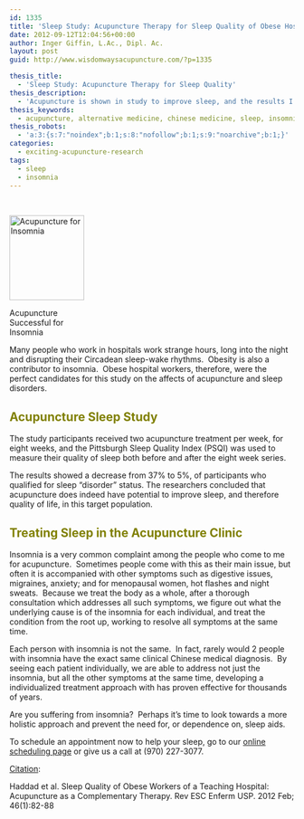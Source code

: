 ```yaml
---
id: 1335
title: 'Sleep Study: Acupuncture Therapy for Sleep Quality of Obese Hospital Workers'
date: 2012-09-12T12:04:56+00:00
author: Inger Giffin, L.Ac., Dipl. Ac.
layout: post
guid: http://www.wisdomwaysacupuncture.com/?p=1335

thesis_title:
  - 'Sleep Study: Acupuncture Therapy for Sleep Quality'
thesis_description:
  - 'Acupuncture is shown in study to improve sleep, and the results I get clinically show the same. '
thesis_keywords:
  - acupuncture, alternative medicine, chinese medicine, sleep, insomnia, acupuncture fort collins, fort collins acupuncture, alternative medicine, integrative medicine
thesis_robots:
  - 'a:3:{s:7:"noindex";b:1;s:8:"nofollow";b:1;s:9:"noarchive";b:1;}'
categories:
  - exciting-acupuncture-research
tags:
  - sleep
  - insomnia
---
```

 **<a id="sum6" name="sum6"></a>**

&nbsp;

<div id="attachment_1336" style="width: 142px" class="wp-caption alignleft">
  <a href="http://www.wisdomwaysacupuncture.com/wp-content/uploads/2012/09/insomnia.jpg"><img class="size-thumbnail wp-image-1336" title="Acupuncture for Insomnia" src="http://www.wisdomwaysacupuncture.com/wp-content/uploads/2012/09/insomnia-132x150.jpg" alt="Acupuncture for Insomnia" width="132" height="150" srcset="http://www.wisdomwaysacupuncture.com/wp-content/uploads/2012/09/insomnia-132x150.jpg 132w, http://www.wisdomwaysacupuncture.com/wp-content/uploads/2012/09/insomnia.jpg 211w" sizes="(max-width: 132px) 100vw, 132px" /></a>
  
  <p class="wp-caption-text">
    Acupuncture Successful for Insomnia
  </p>
</div>

Many people who work in hospitals work strange hours, long into the night and disrupting their Circadean sleep-wake rhythms.  Obesity is also a contributor to insomnia.  Obese hospital workers, therefore, were the perfect candidates for this study on the affects of acupuncture and sleep disorders.

## <span style="color: #808000;">Acupuncture Sleep Study</span>

The study participants received two acupuncture treatment per week, for eight weeks, and the Pittsburgh Sleep Quality Index (PSQI) was used to measure their quality of sleep both before and after the eight week series.

The results showed a decrease from 37% to 5%, of participants who qualified for sleep &#8220;disorder&#8221; status. The researchers concluded that acupuncture does indeed have potential to improve sleep, and therefore quality of life, in this target population.

## <span style="color: #808000;">Treating Sleep in the Acupuncture Clinic</span>

Insomnia is a very common complaint among the people who come to me for acupuncture.  Sometimes people come with this as their main issue, but often it is accompanied with other symptoms such as digestive issues, migraines, anxiety; and for menopausal women, hot flashes and night sweats.  Because we treat the body as a whole, after a thorough consultation which addresses all such symptoms, we figure out what the underlying cause is of the insomnia for each individual, and treat the condition from the root up, working to resolve all symptoms at the same time.

Each person with insomnia is not the same.  In fact, rarely would 2 people with insomnia have the exact same clinical Chinese medical diagnosis.  By seeing each patient individually, we are able to address not just the insomnia, but all the other symptoms at the same time, developing a individualized treatment approach with has proven effective for thousands of years.

Are you suffering from insomnia?  Perhaps it&#8217;s time to look towards a more holistic approach and prevent the need for, or dependence on, sleep aids.

To schedule an appointment now to help your sleep, go to our [online scheduling page](http://www.wisdomwaysacupuncture.com/acupuncture-appointment-scheduling/) or give us a call at (970) 227-3077.

<span style="text-decoration: underline;">Citation</span>:

<div>
  <p>
    Haddad et al. Sleep Quality of Obese Workers of a Teaching Hospital: Acupuncture as a Complementary Therapy. Rev ESC Enferm USP. 2012 Feb; 46(1):82-88
  </p>
</div>